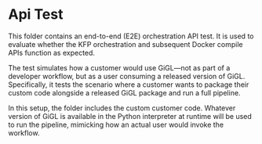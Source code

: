 # Api Test

This folder contains an end-to-end (E2E) orchestration API test. It is used to evaluate whether the KFP orchestration and subsequent Docker compile APIs function as expected.

The test simulates how a customer would use GiGL—not as part of a developer workflow, but as a user consuming a released version of GiGL. Specifically, it tests the scenario where a customer wants to package their custom code alongside a released GiGL package and run a full pipeline.

In this setup, the folder includes the custom customer code. Whatever version of GiGL is available in the Python interpreter at runtime will be used to run the pipeline, mimicking how an actual user would invoke the workflow.
